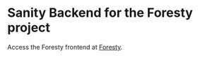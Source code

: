 # Sanity Backend for the Foresty project

Access the Foresty frontend at [Foresty](https://github.com/OfficialAkashKumar/Foresty).